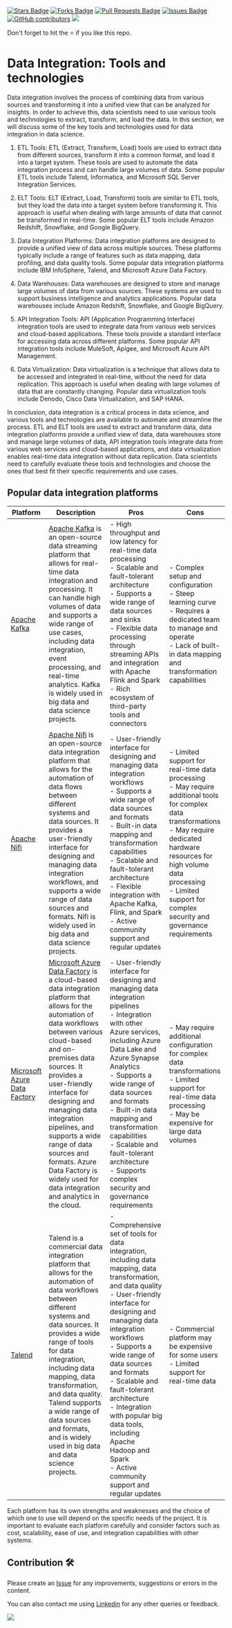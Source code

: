 <a href="https://github.com/drshahizan/special-topic-data-engineering/stargazers"><img src="https://img.shields.io/github/stars/drshahizan/special-topic-data-engineering" alt="Stars Badge"/></a>
<a href="https://github.com/drshahizan/special-topic-data-engineering/network/members"><img src="https://img.shields.io/github/forks/drshahizan/special-topic-data-engineering" alt="Forks Badge"/></a>
<a href="https://github.com/drshahizan/special-topic-data-engineering/pulls"><img src="https://img.shields.io/github/issues-pr/drshahizan/special-topic-data-engineering" alt="Pull Requests Badge"/></a>
<a href="https://github.com/drshahizan/special-topic-data-engineering/issues"><img src="https://img.shields.io/github/issues/drshahizan/special-topic-data-engineering" alt="Issues Badge"/></a>
<a href="https://github.com/drshahizan/special-topic-data-engineering/graphs/contributors"><img alt="GitHub contributors" src="https://img.shields.io/github/contributors/drshahizan/special-topic-data-engineering?color=2b9348"></a>
![](https://visitor-badge.glitch.me/badge?page_id=drshahizan/special-topic-data-engineering)

Don't forget to hit the :star: if you like this repo.

# Data Integration: Tools and technologies

Data integration involves the process of combining data from various sources and transforming it into a unified view that can be analyzed for insights. In order to achieve this, data scientists need to use various tools and technologies to extract, transform, and load the data. In this section, we will discuss some of the key tools and technologies used for data integration in data science.

1. ETL Tools: ETL (Extract, Transform, Load) tools are used to extract data from different sources, transform it into a common format, and load it into a target system. These tools are used to automate the data integration process and can handle large volumes of data. Some popular ETL tools include Talend, Informatica, and Microsoft SQL Server Integration Services.

2. ELT Tools: ELT (Extract, Load, Transform) tools are similar to ETL tools, but they load the data into a target system before transforming it. This approach is useful when dealing with large amounts of data that cannot be transformed in real-time. Some popular ELT tools include Amazon Redshift, Snowflake, and Google BigQuery.

3. Data Integration Platforms: Data integration platforms are designed to provide a unified view of data across multiple sources. These platforms typically include a range of features such as data mapping, data profiling, and data quality tools. Some popular data integration platforms include IBM InfoSphere, Talend, and Microsoft Azure Data Factory.

4. Data Warehouses: Data warehouses are designed to store and manage large volumes of data from various sources. These systems are used to support business intelligence and analytics applications. Popular data warehouses include Amazon Redshift, Snowflake, and Google BigQuery.

5. API Integration Tools: API (Application Programming Interface) integration tools are used to integrate data from various web services and cloud-based applications. These tools provide a standard interface for accessing data across different platforms. Some popular API integration tools include MuleSoft, Apigee, and Microsoft Azure API Management.

6. Data Virtualization: Data virtualization is a technique that allows data to be accessed and integrated in real-time, without the need for data replication. This approach is useful when dealing with large volumes of data that are constantly changing. Popular data virtualization tools include Denodo, Cisco Data Virtualization, and SAP HANA.

In conclusion, data integration is a critical process in data science, and various tools and technologies are available to automate and streamline the process. ETL and ELT tools are used to extract and transform data, data integration platforms provide a unified view of data, data warehouses store and manage large volumes of data, API integration tools integrate data from various web services and cloud-based applications, and data virtualization enables real-time data integration without data replication. Data scientists need to carefully evaluate these tools and technologies and choose the ones that best fit their specific requirements and use cases.

## Popular data integration platforms

| Platform | Description | Pros | Cons |
| ---| ------| ------------------|   ---------------------------|
| [Apache Kafka](02-01-kafka.md)| [Apache Kafka](https://kafka.apache.org/) is an open-source data streaming platform that allows for real-time data integration and processing. It can handle high volumes of data and supports a wide range of use cases, including data integration, event processing, and real-time analytics. Kafka is widely used in big data and data science projects.     | - High throughput and low latency for real-time data processing<br>- Scalable and fault-tolerant architecture<br>- Supports a wide range of data sources and sinks<br>- Flexible data processing through streaming APIs and integration with Apache Flink and Spark<br>- Rich ecosystem of third-party tools and connectors | - Complex setup and configuration<br>- Steep learning curve<br>- Requires a dedicated team to manage and operate<br>- Lack of built-in data mapping and transformation capabilities  |
| [Apache Nifi](02-02-nifi.md)| [Apache Nifi](https://nifi.apache.org/) is an open-source data integration platform that allows for the automation of data flows between different systems and data sources. It provides a user-friendly interface for designing and managing data integration workflows, and supports a wide range of data sources and formats. Nifi is widely used in big data and data science projects. | - User-friendly interface for designing and managing data integration workflows<br>- Supports a wide range of data sources and formats<br>- Built-in data mapping and transformation capabilities<br>- Scalable and fault-tolerant architecture<br>- Flexible integration with Apache Kafka, Flink, and Spark<br>- Active community support and regular updates | - Limited support for real-time data processing<br>- May require additional tools for complex data transformations<br>- May require dedicated hardware resources for high volume data processing<br>- Limited support for complex security and governance requirements  |
| [Microsoft Azure Data Factory](02-03-azure.md) | [Microsoft Azure Data Factory](https://azure.microsoft.com/en-us/services/data-factory/)  is a cloud-based data integration platform that allows for the automation of data workflows between various cloud-based and on-premises data sources. It provides a user-friendly interface for designing and managing data integration pipelines, and supports a wide range of data sources and formats. Azure Data Factory is widely used for data integration and analytics in the cloud.| - User-friendly interface for designing and managing data integration pipelines<br>- Integration with other Azure services, including Azure Data Lake and Azure Synapse Analytics<br>- Supports a wide range of data sources and formats<br>- Built-in data mapping and transformation capabilities<br>- Scalable and fault-tolerant architecture<br>- Supports complex security and governance requirements  | - May require additional configuration for complex data transformations<br>- Limited support for real-time data processing<br>- May be expensive for large data volumes      |
| [Talend](https://www.talend.com/)| Talend is a commercial data integration platform that allows for the automation of data workflows between different systems and data sources. It provides a wide range of tools for data integration, including data mapping, data transformation, and data quality. Talend supports a wide range of data sources and formats, and is widely used in big data and data science projects.  | - Comprehensive set of tools for data integration, including data mapping, data transformation, and data quality<br>- User-friendly interface for designing and managing data integration workflows<br>- Supports a wide range of data sources and formats<br>- Scalable and fault-tolerant architecture<br>- Integration with popular big data tools, including Apache Hadoop and Spark<br>- Active community support and regular updates | - Commercial platform may be expensive for some users<br>- Limited support for real-time data|

Each platform has its own strengths and weaknesses and the choice of which one to use will depend on the specific needs of the project. It is important to evaluate each platform carefully and consider factors such as cost, scalability, ease of use, and integration capabilities with other systems.






## Contribution 🛠️
Please create an [Issue](https://github.com/drshahizan/special-topic-data-engineering/issues) for any improvements, suggestions or errors in the content.

You can also contact me using [Linkedin](https://www.linkedin.com/in/drshahizan/) for any other queries or feedback.

![](https://komarev.com/ghpvc/?username=drshahizan&label=Views&color=0e75b6&style=flat)

